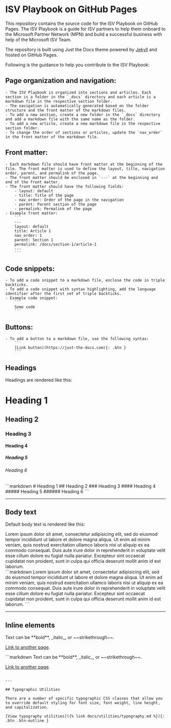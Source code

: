 # ISV Playbook on GitHub Pages

This repository contains the source code for the ISV Playbook on GitHub Pages. The ISV Playbook is a guide for ISV partners to help them onboard to the Microsoft Partner Network (MPN) and build a successful business with help of the Microsoft ISV Team.

The repository is built using Just the Docs theme powered by [Jekyll](https://jekyllrb.com/) and hosted on GitHub Pages.

Following is the guidance to help you contribute to the ISV Playbook:

## Page organization and navigation:

    - The ISV Playbook is organized into sections and articles. Each section is a folder in the `_docs` directory and each article is a markdown file in the respective section folder.
    - The navigation is automatically generated based on the folder structure and the front matter of the markdown files.
    - To add a new section, create a new folder in the `_docs` directory and add a markdown file with the same name as the folder.
    - To add a new article, create a new markdown file in the respective section folder.
    - To change the order of sections or articles, update the `nav_order` in the front matter of the markdown file.

## Front matter:

    - Each markdown file should have front matter at the beginning of the file. The front matter is used to define the layout, title, navigation order, parent, and permalink of the page.
    - The front matter should be enclosed in `---` at the beginning and end of the front matter.
    - The front matter should have the following fields:
        - layout: default
        - title: Title of the page
        - nav_order: Order of the page in the navigation
        - parent: Parent section of the page
        - permalink: Permalink of the page
    - Example front matter:
        ```
        ---
        layout: default
        title: Article 1
        nav_order: 1
        parent: Section 1
        permalink: /docs/section-1/article-1
        ---
        ```

## Code snippets:

    - To add a code snippet to a markdown file, enclose the code in triple backticks.
    - To add a code snippet with syntax highlighting, add the language identifier after the first set of triple backticks.
    - Example code snippet:
        ```
        Some code
        ```

## Buttons:

    - To add a button to a markdown file, use the following syntax:
        ```
        [Link button](https://just-the-docs.com){: .btn }
        ```

## Headings

Headings are rendered like this:

<div class="code-example">
<h1>Heading 1</h1>
<h2>Heading 2</h2>
<h3>Heading 3</h3>
<h4>Heading 4</h4>
<h5>Heading 5</h5>
<h6>Heading 6</h6>
</div>
```markdown
# Heading 1
## Heading 2
### Heading 3
#### Heading 4
##### Heading 5
###### Heading 6
```

---

## Body text

Default body text is rendered like this:

<div class="code-example" markdown="1">
Lorem ipsum dolor sit amet, consectetur adipisicing elit, sed do eiusmod tempor incididunt ut labore et dolore magna aliqua. Ut enim ad minim veniam, quis nostrud exercitation ullamco laboris nisi ut aliquip ex ea commodo consequat. Duis aute irure dolor in reprehenderit in voluptate velit esse cillum dolore eu fugiat nulla pariatur. Excepteur sint occaecat cupidatat non proident, sunt in culpa qui officia deserunt mollit anim id est laborum.
</div>
```markdown
Lorem ipsum dolor sit amet, consectetur adipisicing elit, sed do eiusmod tempor incididunt ut labore et dolore magna aliqua. Ut enim ad minim veniam, quis nostrud exercitation ullamco laboris nisi ut aliquip ex ea commodo consequat. Duis aute irure dolor in reprehenderit in voluptate velit esse cillum dolore eu fugiat nulla pariatur. Excepteur sint occaecat cupidatat non proident, sunt in culpa qui officia deserunt mollit anim id est laborum.
```

---

## Inline elements

<div class="code-example" markdown="1">
Text can be **bold**, _italic_, or ~~strikethrough~~.

[Link to another page]({{site.baseurl}}/).

</div>
```markdown
Text can be **bold**, _italic_, or ~~strikethrough~~.

[Link to another page]({{site.baseurl}}/).

```

---

## Typographic Utilities

There are a number of specific typographic CSS classes that allow you to override default styling for font size, font weight, line height, and capitalization.

[View typography utilities]({% link docs/utilities/typography.md %}){: .btn .btn-outline }
```
